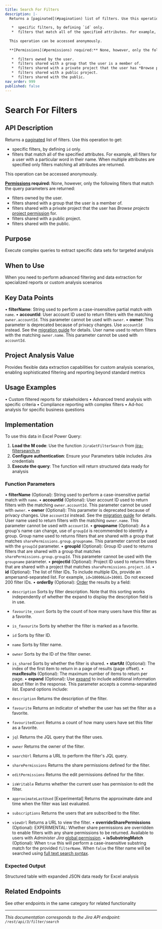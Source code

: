 ```yaml
---
title: Search For Filters
description: |-
  Returns a [paginated](#pagination) list of filters. Use this operation to get:
  
   *  specific filters, by defining `id` only.
   *  filters that match all of the specified attributes. For example, all filters for a user with a particular word in their name. When multiple attributes are specified only filters matching all attributes are returned.
  
  This operation can be accessed anonymously.
  
  **[Permissions](#permissions) required:** None, however, only the following filters that match the query parameters are returned:
  
   *  filters owned by the user.
   *  filters shared with a group that the user is a member of.
   *  filters shared with a private project that the user has *Browse projects* [project permission](https://confluence.atlassian.com/x/yodKLg) for.
   *  filters shared with a public project.
   *  filters shared with the public.
nav_order: 999
published: false
---
```


# Search For Filters

## API Description
Returns a [paginated](#pagination) list of filters. Use this operation to get:

 *  specific filters, by defining `id` only.
 *  filters that match all of the specified attributes. For example, all filters for a user with a particular word in their name. When multiple attributes are specified only filters matching all attributes are returned.

This operation can be accessed anonymously.

**[Permissions](#permissions) required:** None, however, only the following filters that match the query parameters are returned:

 *  filters owned by the user.
 *  filters shared with a group that the user is a member of.
 *  filters shared with a private project that the user has *Browse projects* [project permission](https://confluence.atlassian.com/x/yodKLg) for.
 *  filters shared with a public project.
 *  filters shared with the public.

## Purpose
Execute complex queries to extract specific data sets for targeted analysis

## When to Use
When you need to perform advanced filtering and data extraction for specialized reports or custom analysis scenarios

## Key Data Points
• **filterName**: String used to perform a case-insensitive partial match with `name`.
• **accountId**: User account ID used to return filters with the matching `owner.accountId`. This parameter cannot be used with `owner`.
• **owner**: This parameter is deprecated because of privacy changes. Use `accountId` instead. See the [migration guide](https://developer.atlassian.com/cloud/jira/platform/deprecation-notice-user-privacy-api-migration-guide/) for details. User name used to return filters with the matching `owner.name`. This parameter cannot be used with `accountId`.

## Project Analysis Value
Provides flexible data extraction capabilities for custom analysis scenarios, enabling sophisticated filtering and reporting beyond standard metrics

## Usage Examples
• Custom filtered reports for stakeholders
• Advanced trend analysis with specific criteria
• Compliance reporting with complex filters
• Ad-hoc analysis for specific business questions

## Implementation
To use this data in Excel Power Query:

1. **Load the M code**: Use the function `JiraGetFilterSearch` from [jira-filtersearch.m](../assets/jira-filtersearch.m)
2. **Configure authentication**: Ensure your Parameters table includes Jira credentials
3. **Execute the query**: The function will return structured data ready for analysis

### Function Parameters
• **filterName** (Optional): String used to perform a case-insensitive partial match with `name`.
• **accountId** (Optional): User account ID used to return filters with the matching `owner.accountId`. This parameter cannot be used with `owner`.
• **owner** (Optional): This parameter is deprecated because of privacy changes. Use `accountId` instead. See the [migration guide](https://developer.atlassian.com/cloud/jira/platform/deprecation-notice-user-privacy-api-migration-guide/) for details. User name used to return filters with the matching `owner.name`. This parameter cannot be used with `accountId`.
• **groupname** (Optional): As a group's name can change, use of `groupId` is recommended to identify a group. Group name used to returns filters that are shared with a group that matches `sharePermissions.group.groupname`. This parameter cannot be used with the `groupId` parameter.
• **groupId** (Optional): Group ID used to returns filters that are shared with a group that matches `sharePermissions.group.groupId`. This parameter cannot be used with the `groupname` parameter.
• **projectId** (Optional): Project ID used to returns filters that are shared with a project that matches `sharePermissions.project.id`.
• **id** (Optional): The list of filter IDs. To include multiple IDs, provide an ampersand-separated list. For example, `id=10000&id=10001`. Do not exceed 200 filter IDs.
• **orderBy** (Optional): [Order](#ordering) the results by a field:

 *  `description` Sorts by filter description. Note that this sorting works independently of whether the expand to display the description field is in use.
 *  `favourite_count` Sorts by the count of how many users have this filter as a favorite.
 *  `is_favourite` Sorts by whether the filter is marked as a favorite.
 *  `id` Sorts by filter ID.
 *  `name` Sorts by filter name.
 *  `owner` Sorts by the ID of the filter owner.
 *  `is_shared` Sorts by whether the filter is shared.
• **startAt** (Optional): The index of the first item to return in a page of results (page offset).
• **maxResults** (Optional): The maximum number of items to return per page.
• **expand** (Optional): Use [expand](#expansion) to include additional information about filter in the response. This parameter accepts a comma-separated list. Expand options include:

 *  `description` Returns the description of the filter.
 *  `favourite` Returns an indicator of whether the user has set the filter as a favorite.
 *  `favouritedCount` Returns a count of how many users have set this filter as a favorite.
 *  `jql` Returns the JQL query that the filter uses.
 *  `owner` Returns the owner of the filter.
 *  `searchUrl` Returns a URL to perform the filter's JQL query.
 *  `sharePermissions` Returns the share permissions defined for the filter.
 *  `editPermissions` Returns the edit permissions defined for the filter.
 *  `isWritable` Returns whether the current user has permission to edit the filter.
 *  `approximateLastUsed` \[Experimental\] Returns the approximate date and time when the filter was last evaluated.
 *  `subscriptions` Returns the users that are subscribed to the filter.
 *  `viewUrl` Returns a URL to view the filter.
• **overrideSharePermissions** (Optional): EXPERIMENTAL: Whether share permissions are overridden to enable filters with any share permissions to be returned. Available to users with *Administer Jira* [global permission](https://confluence.atlassian.com/x/x4dKLg).
• **isSubstringMatch** (Optional): When `true` this will perform a case-insensitive substring match for the provided `filterName`. When `false` the filter name will be searched using [full text search syntax](https://support.atlassian.com/jira-software-cloud/docs/search-for-issues-using-the-text-field/).

### Expected Output
Structured table with expanded JSON data ready for Excel analysis

## Related Endpoints
See other endpoints in the same category for related functionality

---
*This documentation corresponds to the Jira API endpoint: `/rest/api/3/filter/search`*
